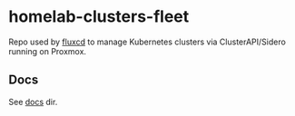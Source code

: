 # homelab-clusters-fleet

Repo used by [fluxcd](https://fluxcd.io/) to manage Kubernetes clusters via ClusterAPI/Sidero running on Proxmox.

## Docs

See [docs](docs/) dir.
